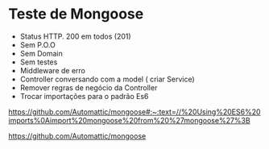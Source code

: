# Teste de Mongoose

- Status HTTP. 200 em todos (201)
- Sem P.O.O
- Sem Domain
- Sem testes
- Middleware de erro
- Controller conversando com a model ( criar Service)
- Remover regras de negócio da Controller
- Trocar importações para o padrão Es6

https://github.com/Automattic/mongoose#:~:text=//%20Using%20ES6%20imports%0Aimport%20mongoose%20from%20%27mongoose%27%3B

https://github.com/Automattic/mongoose
